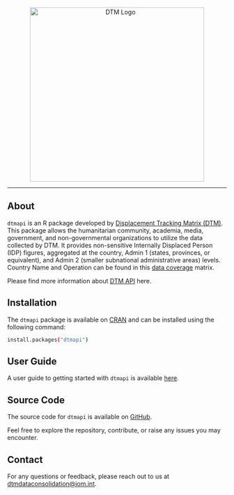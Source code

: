<br>

<p align="center">
  <img alt="DTM Logo" src="https://dtm.iom.int/themes/custom/dtm_global/logo.svg" width="400">
</p>

-----------------

## About
`dtmapi` is an R package developed by [Displacement Tracking Matrix (DTM)](https://dtm.iom.int/). This package allows the humanitarian community, academia, media, government, and non-governmental organizations to utilize the data collected by DTM. It provides non-sensitive Internally Displaced Person (IDP) figures, aggregated at the country, Admin 1 (states, provinces, or equivalent), and Admin 2 (smaller subnational administrative areas) levels. Country Name and Operation can be found in this [data coverage](https://dtm.iom.int/data-and-analysis/dtm-api/data-coverage) matrix. 

Please find more information about [DTM API](https://dtm.iom.int/data-and-analysis/dtm-api) here.

## Installation
The `dtmapi` package is available on [CRAN](https://CRAN.R-project.org/package=dtmapi) and can be installed using the following command:

```sh
install.packages("dtmapi")
```

## User Guide
A user guide to getting started with `dtmapi` is available [here](https://displacement-tracking-matrix.github.io/dtmapi-R/).

## Source Code
The source code for `dtmapi` is available on [GitHub](https://github.com/Displacement-tracking-Matrix/dtmapi-R).

Feel free to explore the repository, contribute, or raise any issues you may encounter.

## Contact
For any questions or feedback, please reach out to us at [dtmdataconsolidation@iom.int](mailto:dtmdataconsolidation@iom.int).

